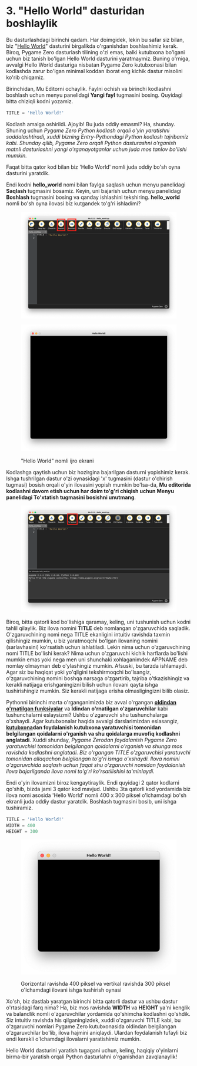 # 3. "Hello World" dasturidan boshlaylik

Bu dasturlashdagi birinchi qadam. Har doimgidek, lekin bu safar siz bilan, biz "[Hello World](https://uz.wikipedia.org/wiki/Hello,_World!)" dasturini birgalikda o'rganishdan boshlashimiz kerak. Biroq, Pygame Zero dasturlash tilining o'zi emas, balki kutubxona bo'lgani uchun biz tanish bo'lgan Hello World dasturini yaratmaymiz. Buning o'rniga, avvalgi Hello World dasturiga nisbatan Pygame Zero kutubxonasi bilan kodlashda zarur bo'lgan minimal koddan iborat eng kichik dastur misolini ko'rib chiqamiz.

Birinchidan, Mu Editorni ochaylik. Faylni ochish va birinchi kodlashni boshlash uchun menyu panelidagi **Yangi fayl** tugmasini bosing. Quyidagi bitta chiziqli kodni yozamiz.

```python
TITLE = 'Hello World!' 
```

Kodlash amalga oshirildi. Ajoyib! Bu juda oddiy emasmi? Ha, shunday. Shuning uchun _Pygame Zero Python kodlash orqali o'yin yaratishni soddalashtiradi, xuddi bizning Entry-Pythondagi Python kodlash tajribamiz kabi. Shunday qilib, Pygame Zero orqali Python dasturashni o'rganish matnli dasturlashni yangi o'rganayotganlar uchun juda mos tanlov bo'lishi mumkin._

Faqat bitta qator kod bilan biz 'Hello World' nomli juda oddiy bo'sh oyna dasturini yaratdik.

Endi kodni **hello\_world** nomi bilan faylga saqlash uchun menyu panelidagi **Saqlash** tugmasini bosamiz. Keyin, uni bajarish uchun menyu panelidagi **Boshlash** tugmasini bosing va qanday ishlashini tekshiring. **hello\_world** nomli bo'sh oyna ilovasi biz kutgandek to'g'ri ishladimi?

<figure><img src=".gitbook/assets/Screenshot 2024-03-11 at 11.51.32.png" alt=""><figcaption></figcaption></figure>

<figure><img src=".gitbook/assets/image (8).png" alt=""><figcaption><p>"Hello World" nomli ijro ekrani</p></figcaption></figure>

Kodlashga qaytish uchun biz hozirgina bajarilgan dasturni yopishimiz kerak. Ishga tushrilgan dastur o'zi oynasidagi 'x' tugmasini (dastur o'chirish tugmasi) bosish orqali o'yin ilovasini yopish mumkin bo'lsa-da, **Mu editorida kodlashni davom etish uchun har doim to'g'ri chiqish uchun Menyu panelidagi To'xtatish tugmasini bosishni unutmang**.

<figure><img src=".gitbook/assets/Screenshot 2024-03-11 at 12.06.22.png" alt=""><figcaption></figcaption></figure>

Biroq, bitta qatorli kod bo'lishiga qaramay, keling, uni tushunish uchun kodni tahlil qilaylik. Biz ilova nomini **TITLE** deb nomlangan o'zgaruvchida saqladik. O'zgaruvchining nomi nega TITLE ekanligini intuitiv ravishda taxmin qilishingiz mumkin, u biz yaratmoqchi bo'lgan ilovaning nomini (sarlavhasini) ko'rsatish uchun ishlatiladi. Lekin nima uchun o'zgaruvchining nomi TITLE bo'lishi kerak? Nima uchun o'zgaruvchi kichik harflarda bo'lishi mumkin emas yoki nega men uni shunchaki xohlaganimdek APPNAME deb nomlay olmayman deb o'ylashingiz mumkin. Afsuski, bu tarzda ishlamaydi. Agar siz bu haqiqat yoki yo'qligini tekshirmoqchi bo'lsangiz, o'zgaruvchining nomini boshqa narsaga o'zgartirib, tajriba o'tkazishingiz va kerakli natijaga erishganingizni bilish uchun ilovani qayta ishga tushirishingiz mumkin. Siz kerakli natijaga erisha olmasligingizni bilib olasiz.

Pythonni birinchi marta o'rganganimizda biz avval o'rgangan [**oldindan o'rnatilgan funksiyalar**](https://roboticsware.gitbook.io/entry-python/boshlash/kiritish_chiqarish) va **ldindan o'rnatilgan o'zgaruvchilar** kabi tushunchalarni eslaysizmi? Ushbu o'zgaruvchi shu tushunchalarga o'xshaydi. Agar kutubxonalar haqida avvalgi darslarimizdan eslasangiz, [**kutubxona**](https://roboticsware.gitbook.io/entry-python/boshlash/hello_world#kutubxona-nima)**dan foydalanish kutubxona yaratuvchisi tomonidan belgilangan qoidalarni o'rganish va shu qoidalarga muvofiq kodlashni anglatadi**. Xuddi shunday, _Pygame Zerodan foydalanish Pygame Zero yaratuvchisi tomonidan belgilangan qoidalarni o'rganish va shunga mos ravishda kodlashni anglatadi. Biz o'rgangan TITLE o'zgaruvchisi yaratuvchi tomonidan allaqachon belgilangan to'g'ri ismga o'xshaydi. Ilova nomini o'zgaruvchida saqlash uchun faqat shu o'zgaruvchi nomidan foydalanish ilova bajarilganda ilova nomi to'g'ri ko'rsatilishini ta'minlaydi._

Endi o'yin ilovamizni biroz kengaytiraylik. Endi quyidagi 2 qator kodlarni qo'shib, bizda jami 3 qator kod mavjud. Ushbu 3ta qatorli kod yordamida biz ilova nomi asosida 'Hello World' nomli 400 x 300 piksel o'lchamdagi bo'sh ekranli juda oddiy dastur yaratdik. Boshlash tugmasini bosib, uni ishga tushiramiz.

```python
TITLE = 'Hello World!' 
WIDTH = 400 
HEIGHT = 300
```

<figure><img src=".gitbook/assets/image (43).png" alt=""><figcaption><p>Gorizontal ravishda 400 piksel va vertikal ravishda 300 piksel o'lchamdagi ilovani ishga tushirish oynasi</p></figcaption></figure>

Xo'sh, biz dastlab yaratgan birinchi bitta qatorli dastur va ushbu dastur o'rtasidagi farq nima? Ha, biz mos ravishda **WIDTH** va **HEIGHT** ya'ni kenglik va balandlik nomli o'zgaruvchilar yordamida qo'shimcha kodlashni qo'shdik. Siz intuitiv ravishda his qilganingizdek, xuddi o'zgaruvchi TITLE kabi, bu o'zgaruvchi nomlari Pygame Zero kutubxonasida oldindan belgilangan o'zgaruvchilar bo'lib, ilova hajmini aniqlaydi. Ulardan foydalanish tufayli biz endi kerakli o'lchamdagi ilovalarni yaratishimiz mumkin.

Hello World dasturini yaratish tugagani uchun, keling, haqiqiy o'yinlarni birma-bir yaratish orqali Python dasturlahni o'rganishdan zavqlanaylik!
